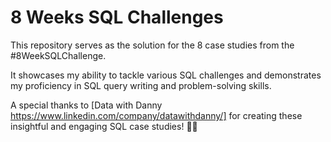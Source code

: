 # 8 Weeks SQL Challenges
This repository serves as the solution for the 8 case studies from the #8WeekSQLChallenge.

It showcases my ability to tackle various SQL challenges and demonstrates my proficiency in SQL query writing and problem-solving skills.

A special thanks to [Data with Danny https://www.linkedin.com/company/datawithdanny/] for creating these insightful and engaging SQL case studies! 👋🏻
